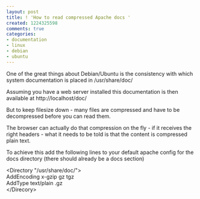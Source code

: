 ```yaml
---
layout: post
title: ! 'How to read compressed Apache docs '
created: 1224325598
comments: true
categories:
- documentation
- linux
- debian
- ubuntu
---
```

<p>
One of the great things about Debian/Ubuntu is the consistency with which system documentation is placed in /usr/share/doc/
</p>
<p>
Assuming you have a web server installed this documentation is then available at http://localhost/doc/
</p>
<p>
But to keep filesize down - many files are compressed and have to be decompressed before you can read them.
</p>
<p>
The browser can actually do that compression on the fly - if it receives the right headers - what it needs to be told is that the content is compressed plain text. 
</p>
<p>
To achieve this add the following lines to your default apache config for the docs directory (there should already be a docs section)
</p>
<p>
&lt;Directory &quot;/usr/share/doc/&quot;&gt;<br />
AddEncoding x-gzip gz tgz<br />
AddType text/plain .gz<br />
&lt;/Direcory&gt;
</p>
